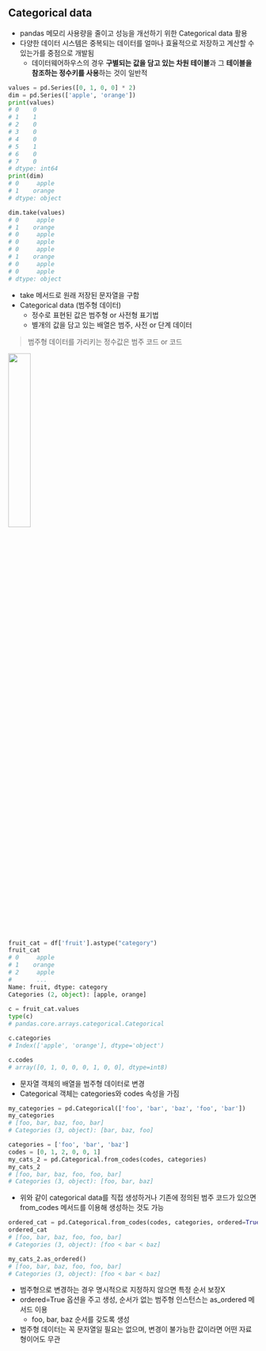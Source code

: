 ## Categorical data

- pandas 메모리 사용량을 줄이고 성능을 개선하기 위한 Categorical data 활용
- 다양한 데이터 시스템은 중복되는 데이터를 얼마나 효율적으로 저장하고 계산할 수 있는가를 중점으로 개발됨
  - 데이터웨어하우스의 경우 **구별되는 값을 담고 있는 차원 테이블**과 그 **테이블을 참조하는 정수키를 사용**하는 것이 일반적

```python
values = pd.Series([0, 1, 0, 0] * 2)
dim = pd.Series(['apple', 'orange'])
print(values)
# 0    0
# 1    1
# 2    0
# 3    0
# 4    0
# 5    1
# 6    0
# 7    0
# dtype: int64
print(dim)
# 0     apple
# 1    orange
# dtype: object

dim.take(values)
# 0     apple
# 1    orange
# 0     apple
# 0     apple
# 0     apple
# 1    orange
# 0     apple
# 0     apple
# dtype: object
```

- take 메서드로 원래 저장된 문자열을 구함
- Categorical data (범주형 데이터)
  - 정수로 표현된 값은 범주형 or 사전형 표기법
  - 별개의 값을 담고 있는 배열은 범주, 사전 or 단계 데이터 

> 범주형 데이터를 가리키는 정수값은 범주 코드 or 코드



<img src="https://user-images.githubusercontent.com/58063806/121372306-255cda00-c979-11eb-9571-536cef115d82.png" width=30%/>

```python
fruit_cat = df['fruit'].astype("category")
fruit_cat
# 0     apple
# 1    orange
# 2     apple
# 		...
Name: fruit, dtype: category
Categories (2, object): [apple, orange]
    
c = fruit_cat.values
type(c)
# pandas.core.arrays.categorical.Categorical

c.categories
# Index(['apple', 'orange'], dtype='object')

c.codes
# array([0, 1, 0, 0, 0, 1, 0, 0], dtype=int8)
```

- 문자열 객체의 배열을 범주형 데이터로 변경
- Categorical 객체는 categories와 codes 속성을 가짐

```python
my_categories = pd.Categorical(['foo', 'bar', 'baz', 'foo', 'bar'])
my_categories
# [foo, bar, baz, foo, bar]
# Categories (3, object): [bar, baz, foo]

categories = ['foo', 'bar', 'baz']
codes = [0, 1, 2, 0, 0, 1]
my_cats_2 = pd.Categorical.from_codes(codes, categories)
my_cats_2
# [foo, bar, baz, foo, foo, bar]
# Categories (3, object): [foo, bar, baz]
```

- 위와 같이 categorical data를 직접 생성하거나 기존에 정의된 범주 코드가 있으면 from_codes 메서드를 이용해 생성하는 것도 가능

```python
ordered_cat = pd.Categorical.from_codes(codes, categories, ordered=True)
ordered_cat
# [foo, bar, baz, foo, foo, bar]
# Categories (3, object): [foo < bar < baz]

my_cats_2.as_ordered()
# [foo, bar, baz, foo, foo, bar]
# Categories (3, object): [foo < bar < baz]
```

- 범주형으로 변경하는 경우 명시적으로 지정하지 않으면 특정 순서 보장X
- ordered=True 옵션을 주고 생성, 순서가 없는 범주형 인스턴스는 as_ordered 메서드 이용
  - foo, bar, baz 순서를 갖도록 생성
- 범주형 데이터는 꼭 문자열일 필요는 없으며, 변경이 불가능한 값이라면 어떤 자료형이어도 무관

